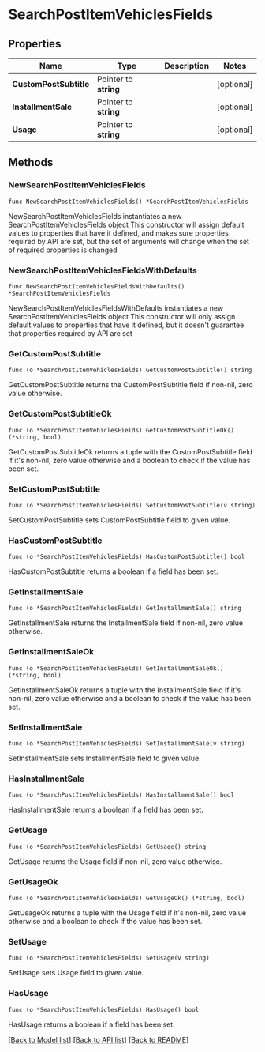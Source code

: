 # SearchPostItemVehiclesFields

## Properties

Name | Type | Description | Notes
------------ | ------------- | ------------- | -------------
**CustomPostSubtitle** | Pointer to **string** |  | [optional] 
**InstallmentSale** | Pointer to **string** |  | [optional] 
**Usage** | Pointer to **string** |  | [optional] 

## Methods

### NewSearchPostItemVehiclesFields

`func NewSearchPostItemVehiclesFields() *SearchPostItemVehiclesFields`

NewSearchPostItemVehiclesFields instantiates a new SearchPostItemVehiclesFields object
This constructor will assign default values to properties that have it defined,
and makes sure properties required by API are set, but the set of arguments
will change when the set of required properties is changed

### NewSearchPostItemVehiclesFieldsWithDefaults

`func NewSearchPostItemVehiclesFieldsWithDefaults() *SearchPostItemVehiclesFields`

NewSearchPostItemVehiclesFieldsWithDefaults instantiates a new SearchPostItemVehiclesFields object
This constructor will only assign default values to properties that have it defined,
but it doesn't guarantee that properties required by API are set

### GetCustomPostSubtitle

`func (o *SearchPostItemVehiclesFields) GetCustomPostSubtitle() string`

GetCustomPostSubtitle returns the CustomPostSubtitle field if non-nil, zero value otherwise.

### GetCustomPostSubtitleOk

`func (o *SearchPostItemVehiclesFields) GetCustomPostSubtitleOk() (*string, bool)`

GetCustomPostSubtitleOk returns a tuple with the CustomPostSubtitle field if it's non-nil, zero value otherwise
and a boolean to check if the value has been set.

### SetCustomPostSubtitle

`func (o *SearchPostItemVehiclesFields) SetCustomPostSubtitle(v string)`

SetCustomPostSubtitle sets CustomPostSubtitle field to given value.

### HasCustomPostSubtitle

`func (o *SearchPostItemVehiclesFields) HasCustomPostSubtitle() bool`

HasCustomPostSubtitle returns a boolean if a field has been set.

### GetInstallmentSale

`func (o *SearchPostItemVehiclesFields) GetInstallmentSale() string`

GetInstallmentSale returns the InstallmentSale field if non-nil, zero value otherwise.

### GetInstallmentSaleOk

`func (o *SearchPostItemVehiclesFields) GetInstallmentSaleOk() (*string, bool)`

GetInstallmentSaleOk returns a tuple with the InstallmentSale field if it's non-nil, zero value otherwise
and a boolean to check if the value has been set.

### SetInstallmentSale

`func (o *SearchPostItemVehiclesFields) SetInstallmentSale(v string)`

SetInstallmentSale sets InstallmentSale field to given value.

### HasInstallmentSale

`func (o *SearchPostItemVehiclesFields) HasInstallmentSale() bool`

HasInstallmentSale returns a boolean if a field has been set.

### GetUsage

`func (o *SearchPostItemVehiclesFields) GetUsage() string`

GetUsage returns the Usage field if non-nil, zero value otherwise.

### GetUsageOk

`func (o *SearchPostItemVehiclesFields) GetUsageOk() (*string, bool)`

GetUsageOk returns a tuple with the Usage field if it's non-nil, zero value otherwise
and a boolean to check if the value has been set.

### SetUsage

`func (o *SearchPostItemVehiclesFields) SetUsage(v string)`

SetUsage sets Usage field to given value.

### HasUsage

`func (o *SearchPostItemVehiclesFields) HasUsage() bool`

HasUsage returns a boolean if a field has been set.


[[Back to Model list]](../README.md#documentation-for-models) [[Back to API list]](../README.md#documentation-for-api-endpoints) [[Back to README]](../README.md)


